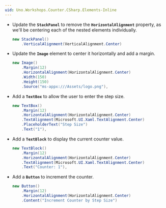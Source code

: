 ```yaml
---
uid: Uno.Workshops.Counter.CSharp.Elements-Inline
---
```


- Update the **`StackPanel`** to remove the **`HorizontalAlignment`** property, as we'll be centering each of the nested elements individually.

    ```csharp
    new StackPanel()
        .VerticalAlignment(VerticalAlignment.Center)
    ```

- Update the **`Image`** element to center it horizontally and add a margin.

    ```csharp
    new Image()
        .Margin(12)
        .HorizontalAlignment(HorizontalAlignment.Center)
        .Width(150)
        .Height(150)
        .Source("ms-appx:///Assets/logo.png"),
    ```

- Add a **`TextBox`** to allow the user to enter the step size.

    ```csharp
    new TextBox()
        .Margin(12)
        .HorizontalAlignment(HorizontalAlignment.Center)
        .TextAlignment(Microsoft.UI.Xaml.TextAlignment.Center)
        .PlaceholderText("Step Size")
        .Text("1"),
    ```

- Add a **`TextBlock`** to display the current counter value.

    ```csharp
    new TextBlock()
        .Margin(12)
        .HorizontalAlignment(HorizontalAlignment.Center)
        .TextAlignment(Microsoft.UI.Xaml.TextAlignment.Center)
        .Text("Counter: 1"),
    ```

- Add a **`Button`** to increment the counter.

    ```csharp
    new Button()
        .Margin(12)
        .HorizontalAlignment(HorizontalAlignment.Center)
        .Content("Increment Counter by Step Size")
    ```
